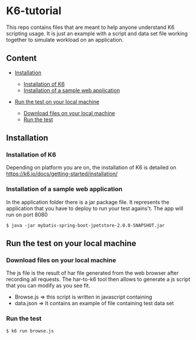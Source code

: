 # K6-tutorial

This repo contains files that are meant to help anyone understand K6 scripting usage. 
It is just an example with a script and data set file working together to simulate workload on an application.

## Content

- [Installation](#installation)
  - [Installation of K6](#installation-of-k6)
  - [Installation of a sample web application](#installation-of-sample-web-application)

- [Run the test on your local machine](#run-the-test)
  - [Download files on your local machine](#download-files)
  - [Run the test](#run-test) 

## Installation

### Installation of K6
Depending on platform you are on, the installation of K6 is detailed on https://k6.io/docs/getting-started/installation/

### Installation of a sample web application
In the application folder there is a jar package file. It represents the application that you have to deploy to run your test agains't.
The app will run on port 8080

```shell
$ java -jar mybatis-spring-boot-jpetstore-2.0.0-SNAPSHOT.jar
```

## Run the test on your local machine

### Download files on your local machine
The js file is the result of har file generated from the web browser after recording all requests.
The har-to-k6 tool then allows to generate a js script that you can modify as you see fit.

- Browse.js => this script is written in javascript containing
- data.json => It contains an example of file containing test data set


### Run the test
```shell
$ k6 run browse.js
```

